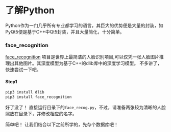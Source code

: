 # 了解Python
Python作为一门几乎所有专业都学习的语言，其巨大的优势便是大量的封装，如PyQt5便是基于C++中Qt5封装，并且大量简化，十分简单。

### face_recognition
[face_recognition](https://github.com/ageitgey/face_recognition.git) 项目是世界上最简洁的人脸识别项目,可以仅凭一张人脸图片推理出其他图片。其深度模型为基于C++的dlib库中的深度学习模型。
不多讲了，快速尝试一下吧。

#### Step1

```bash
pip3 install dlib
pip3 install face_recognition
```

好了没了！
直接运行目录下的`face_recog.py`，不过，请准备两张较为清晰的人脸照放在目录下，并修改相应的名字。

简单吧！
让我们结合以下之前所学的，先存个数据库吧！

